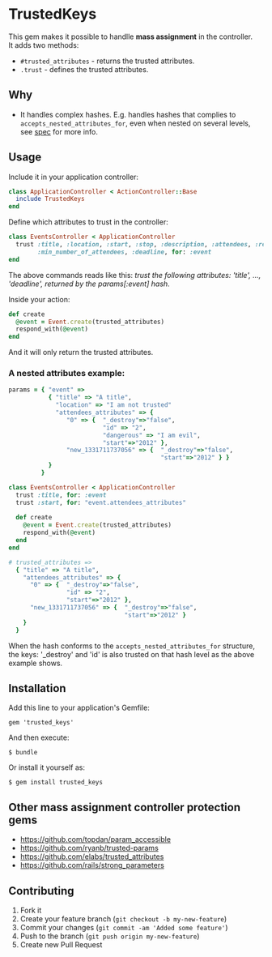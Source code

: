 # TrustedKeys

This gem makes it possible to handlle __mass assignment__ in the controller.  
It adds two methods:
  
 * `#trusted_attributes` - returns the trusted attributes.
 * `.trust` - defines the trusted attributes.

## Why
 * It handles complex hashes. E.g. handles hashes that complies to `accepts_nested_attributes_for`, even when 
nested on several levels, see [spec](https://github.com/unders/trusted_keys/blob/master/spec/trusted_keys_spec.rb#L81) 
for more info.

## Usage
Include it in your application controller:

``` ruby
class ApplicationController < ActionController::Base
  include TrustedKeys
end
```

Define which attributes to trust in the controller:


``` ruby
class EventsController < ApplicationController
  trust :title, :location, :start, :stop, :description, :attendees, :repeat,
        :min_number_of_attendees, :deadline, for: :event
end
```

The above commands reads like this: _trust the following attributes: 'title', ..., 'deadline', 
returned by the params[:event] hash_. 


Inside your action:

``` ruby
def create
  @event = Event.create(trusted_attributes)                             
  respond_with(@event)                  
end
``` 

And it will only return the trusted attributes.


### A nested attributes example:

``` ruby
params = { "event" => 
           { "title" => "A title",
             "location" => "I am not trusted"
             "attendees_attributes" => {
                "0" => {  "_destroy"=>"false",
                          "id" => "2",
                          "dangerous" => "I am evil",
                          "start"=>"2012" },
                "new_1331711737056" => {  "_destroy"=>"false",
                                          "start"=>"2012" } }
           }
         }

class EventsController < ApplicationController
  trust :title, for: :event
  trust :start, for: "event.attendees_attributes"
  
  def create
    @event = Event.create(trusted_attributes)                             
    respond_with(@event)   
  end
end

# trusted_attributes => 
  { "title" => "A title",
    "attendees_attributes" => {
      "0" => {  "_destroy"=>"false",
                "id" => "2",
                "start"=>"2012" },
      "new_1331711737056" => {  "_destroy"=>"false",
                                "start"=>"2012" } 
    }
  }
```

When the hash conforms to the `accepts_nested_attributes_for` structure, the keys:
'_destroy' and 'id' is also trusted on that hash level as the above example shows. 

## Installation

Add this line to your application's Gemfile:

    gem 'trusted_keys'

And then execute:

    $ bundle

Or install it yourself as:

    $ gem install trusted_keys


## Other mass assignment controller protection gems
* https://github.com/topdan/param_accessible
* https://github.com/ryanb/trusted-params
* https://github.com/elabs/trusted_attributes
* https://github.com/rails/strong_parameters

## Contributing

1. Fork it
2. Create your feature branch (`git checkout -b my-new-feature`)
3. Commit your changes (`git commit -am 'Added some feature'`)
4. Push to the branch (`git push origin my-new-feature`)
5. Create new Pull Request
